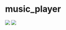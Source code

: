 # music_player

<img src="https://img-blog.csdnimg.cn/20190502150206312.png?x-oss-process=image/watermark,type_ZmFuZ3poZW5naGVpdGk,shadow_10,text_aHR0cHM6Ly9ibG9nLmNzZG4ubmV0L3dlaXhpbl80Mzk5OTU2Ng==,size_16,color_FFFFFF,t_70">

<img src="https://img-blog.csdnimg.cn/20190502150421674.png?x-oss-process=image/watermark,type_ZmFuZ3poZW5naGVpdGk,shadow_10,text_aHR0cHM6Ly9ibG9nLmNzZG4ubmV0L3dlaXhpbl80Mzk5OTU2Ng==,size_16,color_FFFFFF,t_70">
